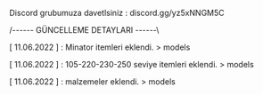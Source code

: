 Discord grubumuza davetlsiniz : discord.gg/yz5xNNGM5C




/------ GÜNCELLEME DETAYLARI ------\

[ 11.06.2022 ] : Minator itemleri eklendi. > models

[ 11.06.2022 ] : 105-220-230-250 seviye itemleri eklendi. > models

[ 11.06.2022 ] : malzemeler eklendi. > models
